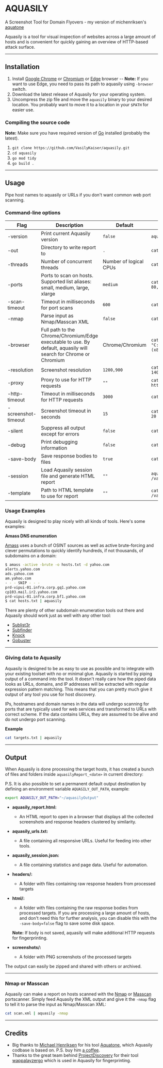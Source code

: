 # AQUASILY
 A Screenshot Tool for Domain Flyovers - my version of michenriksen's [aquatone](https://github.com/michenriksen/aquatone)

Aquasily is a tool for visual inspection of websites across a large amount of hosts and is convenient for quickly gaining an overview of HTTP-based attack surface.

* * *
## Installation

1. Install [Google Chrome](https://www.google.com/chrome/) or [Chromium](https://www.chromium.org/getting-involved/download-chromium) or [Edge](https://www.microsoft.com/en-us/edge) browser -- **Note:** If you want to use Edge, you need to pass its path to aquasily using `-browser` switch.
2. Download the latest release of Aquasily for your operating system.
3. Uncompress the zip file and move the `aquasily` binary to your desired location. You probably want to move it to a location in your `$PATH` for easier use.

### Compiling the source code

**Note:** Make sure you have required version of [Go](https://golang.org/dl/) installed (probably the latest).

1. `git clone https://github.com/VasilyKaiser/aquasily.git`
2. `cd aquasily`
3. `go mod tidy`
4. `go build .`

* * *
## Usage

Pipe host names to aquasily or URLs if you don't want common web port scanning.

### Command-line options

| Flag | Description | Default | Example |
| ---- | ----------- | ------- | ------- |
| -version | Print current Aquasily version | `false` | `aquasily -version` |
| -out | Directory to write report to | `.` | `cat hosts.txt \| aquasily -out /var/tmp/` |
| -threads | Number of concurrent threads | Number of logical CPUs | `cat hosts.txt \| aquasily -threads 20` |
| -ports | Ports to scan on hosts. Supported list aliases: small, medium, large, xlarge | `medium` | `cat hosts.txt \| aquasily -ports 80,443,3000,3001` |
| -scan-timeout | Timeout in milliseconds for port scans | `600` | `cat hosts.txt \| aquasily -scan-timeout 1500` |
| -nmap | Parse input as Nmap/Masscan XML | `false` | `cat scan.xml \| aquasily -nmap` |
| -browser | Full path to the Chrome/Chromium/Edge executable to use. By default, aquasily will search for Chrome or Chromium | Chrome/Chromium | `cat hosts.txt \| aquasily -browser "C:\Program Files (x86)\Microsoft\Edge\Application\msedge.exe"` |
| -resolution | Screenshot resolution | `1200,900` | `cat hosts.txt \| aquasily -resolution 1400,1400` |
| -proxy | Proxy to use for HTTP requests | `""` | `cat hosts.txt \| aquasily -proxy http://127.0.0.1:8080` |
| -http-timeout | Timeout in milliseconds for HTTP requests | `3000` | `cat hosts.txt \| aquasily -http-timeout 2000` |
| -screenshot-timeout | Screenshot timeout in seconds | `15` | `cat hosts.txt \| aquasily -screenshot-timeout 20` |
| -silent | Suppress all output except for errors | `false` | `cat hosts.txt \| aquasily -silent` |
| -debug | Print debugging information | `false` | `cat hosts.txt \| aquasily -debug` |
| -save-body | Save response bodies to files | `true` | `cat hosts.txt \| aquasily -save-body=false` |
| -session | Load Aquasily session file and generate HTML report | `""` | `aquasily -session /var/tmp/aquasily_session.json` |
| -template | Path to HTML template to use for report | `""` | `cat hosts.txt \| aquasily -template /var/tmp/report_template.html` |

### Usage Examples

Aquasily is designed to play nicely with all kinds of tools. Here's some examples:

**Amass DNS enumeration**

[Amass](https://github.com/OWASP/Amass) uses a bunch of OSINT sources as well as active brute-forcing and clever permutations to quickly identify hundreds, if not thousands, of subdomains on a  domain:

```bash
$ amass -active -brute -o hosts.txt -d yahoo.com
alerts.yahoo.com
ads.yahoo.com
am.yahoo.com
- - - SNIP - - -
prd-vipui-01.infra.corp.gq1.yahoo.com
cp103.mail.ir2.yahoo.com
prd-vipui-01.infra.corp.bf1.yahoo.com
$ cat hosts.txt | aquasily
```

There are plenty of other subdomain enumeration tools out there and Aquasily should work just as well with any other tool:

- [Sublist3r](https://github.com/aboul3la/Sublist3r)
- [Subfinder](https://github.com/subfinder/subfinder)
- [Knock](https://github.com/guelfoweb/knock)
- [Gobuster](https://github.com/OJ/gobuster)

* * *
### Giving data to Aquasily

Aquasily is designed to be as easy to use as possible and to integrate with your existing toolset with no or minimal glue. Aquasily is started by piping output of a command into the tool. It doesn't really care how the piped data looks as URLs, domains, and IP addresses will be extracted with regular expression pattern matching. This means that you can pretty much give it output of any tool you use for host discovery.

IPs, hostnames and domain names in the data will undergo scanning for ports that are typically used for web services and transformed to URLs with correct scheme. If the data contains URLs, they are assumed to be alive and do not undergo port scanning.

**Example**
```bash
cat targets.txt | aquasily
```

* * *
## Output

When Aquasily is done processing the target hosts, it has created a bunch of files and folders inside `aquasilyReport_<date>` in current directory:

P.S. It is also possible to set a permanent default output destination by defining an environment variable `AQUASILY_OUT_PATH`, example:
```bash
export AQUASILY_OUT_PATH="~/aquasilyOutput"
```


- **aquasily_report.html:** 
	- An HTML report to open in a browser that displays all the collected screenshots and response headers clustered by similarity.
- **aquasily_urls.txt:** 
	-  A file containing all responsive URLs. Useful for feeding into other tools.
- **aquasily_session.json:** 
	- A file containing statistics and page data. Useful for automation.
- **headers/:**
	- A folder with files containing raw response headers from processed targets
- **html/:**
	- A folder with files containing the raw response bodies from processed targets. If you are processing a large amount of hosts, and don't need this for further analysis, you can disable this with the `-save-body=false` flag to save some disk space.
	
	**Note:** If body is not saved, aquasily will make additional HTTP requests for fingerprinting.
- **screenshots/:**
	- A folder with PNG screenshots of the processed targets

The output can easily be zipped and shared with others or archived.

* * *
### Nmap or Masscan

Aquasily can make a report on hosts scanned with the [Nmap](https://nmap.org/) or [Masscan](https://github.com/robertdavidgraham/masscan) portscanner. Simply feed Aquasily the XML output and give it the `-nmap` flag to tell it to parse the input as Nmap/Masscan XML:

```bash
cat scan.xml | aquasily -nmap
```
* * *
## Credits

- Big thanks to [Michael Henriksen](https://twitter.com/michenriksen) for his tool [Aquatone](https://github.com/michenriksen/aquatone), which Aquasily codbase is based on. P.S. buy him [a coffee](https://www.buymeacoffee.com/michenriksen).
- Thanks to the great team behind [ProjectDiscovery](https://github.com/projectdiscovery) for their tool [wappalayzergo](https://github.com/projectdiscovery/wappalyzergo) which is used in Aquasily for fingerprinting.